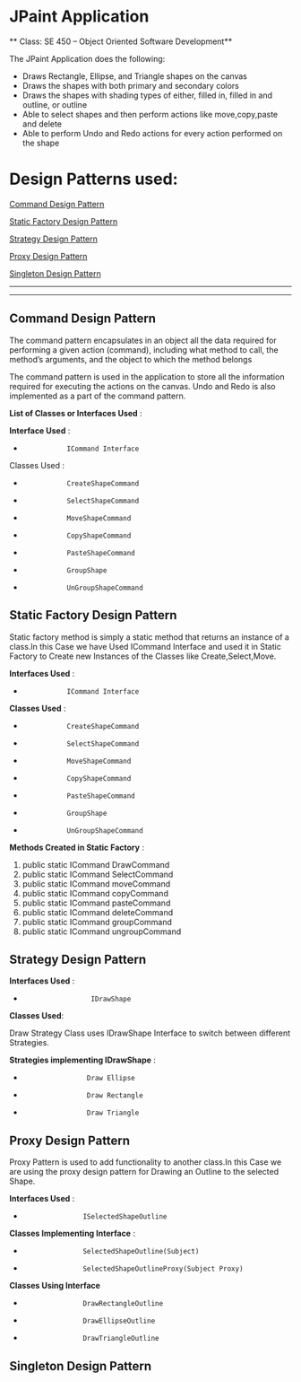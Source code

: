 # JPaint Application

** Class: SE 450 – Object Oriented Software Development**

The JPaint Application does the following:

- Draws Rectangle, Ellipse, and Triangle shapes on the canvas
- Draws the shapes with both primary and secondary colors
- Draws the shapes with shading types of either, filled in, filled in and outline, or outline
- Able to select shapes and then perform actions like move,copy,paste and delete
- Able to perform Undo and Redo actions for every action performed on the shape



# Design Patterns used:
[Command Design Pattern](#command)

[Static Factory Design Pattern](#staticfact)

[Strategy Design Pattern](#strat)

[Proxy Design Pattern](#proxy)

[Singleton Design Pattern](#Singleton)


---

---

<a name="command"></a> 

## Command Design Pattern

The command pattern encapsulates in an object all the data required for performing a given action (command), including what method to call, the method’s arguments, and the object to which the method belongs

The command pattern is used in the application to store all the information required for executing the actions on the canvas. Undo and Redo is also implemented as a part of the command pattern.

**List of Classes or Interfaces Used** :

**Interface Used** : 
*                ICommand Interface

Classes Used : 
*                CreateShapeCommand
*                SelectShapeCommand
*                MoveShapeCommand
*                CopyShapeCommand
*                PasteShapeCommand
*                GroupShape
*                UnGroupShapeCommand

<a name="staticfact"></a>

## Static Factory Design Pattern

Static factory method is simply a static method that returns an instance of a class.In this Case we have Used ICommand Interface and used it in Static Factory to Create new Instances of the Classes like Create,Select,Move.

**Interfaces Used** : 
*                ICommand Interface

**Classes Used** : 

*                CreateShapeCommand
*                SelectShapeCommand
*                MoveShapeCommand
*                CopyShapeCommand
*                PasteShapeCommand
*                GroupShape
*                UnGroupShapeCommand

**Methods Created in Static Factory** : 

1. public static ICommand DrawCommand
2. public static ICommand SelectCommand
3. public static ICommand moveCommand
4. public static ICommand copyCommand
5. public static ICommand pasteCommand
6. public static ICommand deleteCommand
7. public static ICommand groupCommand
8. public static ICommand ungroupCommand

<a name="strat"></a>
## Strategy Design Pattern

**Interfaces Used** : 

*                      IDrawShape

**Classes Used**:

Draw Strategy Class uses IDrawShape Interface to switch between different Strategies.

**Strategies implementing IDrawShape**  : 
*                     Draw Ellipse
*                     Draw Rectangle
*                     Draw Triangle

<a name="proxy"></a>
## Proxy Design Pattern

Proxy Pattern is used to add functionality to another class.In this Case we are using the proxy design pattern for Drawing an Outline to the selected Shape.

**Interfaces Used** : 

*                    ISelectedShapeOutline

**Classes Implementing Interface** : 

*                    SelectedShapeOutline(Subject)
*                    SelectedShapeOutlineProxy(Subject Proxy)

**Classes Using Interface**

*                    DrawRectangleOutline
*                    DrawEllipseOutline
*                    DrawTriangleOutline
<a name="Singleton"></a>
## Singleton Design Pattern




